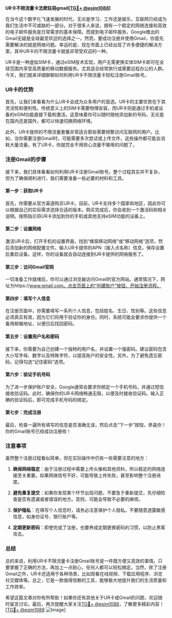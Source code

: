 **UR卡不限流量卡怎麽註冊gmail[[TG💪+ @esim1088](https://t.me/s/esim1088)]**

在当今这个数字化飞速发展的时代，无论是学习、工作还是娱乐，互联网已经成为我们生活中不可或缺的一部分。对于很多人来说，拥有一个稳定的网络连接和高效的电子邮件服务是日常需求的基本保障。而提到电子邮件服务，Google推出的Gmail无疑是全球最受欢迎的选择之一。然而，要成功注册并使用Gmail，你首先需要解决的就是网络问题。幸运的是，现在市面上已经出现了许多便捷的解决方案，其中UR卡的不限流量卡就是非常受欢迎的一种。

UR卡是一种虚拟SIM卡，通过eSIM技术实现，用户无需更换实体SIM卡即可在全球范围内享受高质量的移动数据服务。尤其适合经常旅行或需要远程办公的人群。今天，我们就来详细聊聊如何利用UR卡不限流量卡轻松注册Gmail账号。

### UR卡的优势

首先，让我们来看看为什么UR卡会成为众多用户的首选。UR卡的主要优势在于其灵活性和便利性。传统意义上的SIM卡需要物理安装，而UR卡则是通过手机或设备的eSIM功能直接下载和激活。这意味着你可以随时随地添加新的号码，无论是在国内还是国外，都可以快速切换网络环境。

此外，UR卡提供的不限流量套餐非常适合那些需要频繁访问互联网的用户。比如，当你需要注册Gmail时，可能需要多次尝试或上传文件，这些操作都可能会消耗大量流量。有了UR卡，你就完全不用担心流量不够用的问题了。

### 注册Gmail的步骤

接下来，我们具体看看如何利用UR卡注册Gmail账号。整个过程其实并不复杂，但为了确保顺利进行，我们需要准备一些必要的材料和工具。

#### 第一步：获取UR卡

首先，你需要从官方渠道购买UR卡。目前，UR卡支持多个国家和地区，因此你可以根据自己的实际需求选择合适的版本。购买完成后，你会收到一个激活码和相关说明。按照指示将UR卡添加到你的手机或其他支持eSIM功能的设备上。

#### 第二步：设置网络

激活UR卡后，打开手机的设置界面，找到“蜂窝移动网络”或“移动网络”选项，然后添加新的网络配置文件。输入UR卡提供的APN（接入点名称）信息，保存设置后重启设备。这样，你的设备就会自动连接到UR卡提供的网络服务了。

#### 第三步：访问Gmail官网

一切准备工作就绪后，你可以通过浏览器访问Gmail的官方网站。通常情况下，网址为https://www.gmail.com。点击页面上的“创建账户”按钮，开始注册流程。

#### 第四步：填写个人信息

在注册页面中，你需要填写一系列个人信息，包括姓名、生日、性别等。这些信息必须真实有效，因为它们将用于验证你的身份。同时，系统可能会要求你提供一个备用邮箱地址，以便日后找回密码。

#### 第五步：设置用户名和密码

接下来，你需要为自己创建一个独特的用户名，并设置一个强密码。建议密码包含大小写字母、数字以及特殊字符，以提高账户的安全性。另外，为了避免遗忘密码，记得勾选“记住密码”选项。

#### 第六步：验证手机号码

为了进一步保护账户安全，Google通常会要求你绑定一个手机号码，并通过短信接收验证码。此时，确保你的UR卡网络畅通无阻，以便及时接收验证码。输入正确的验证码后，即可完成手机号码的绑定。

#### 第七步：完成注册

最后，检查一遍所有填写的信息是否准确无误，然后点击“下一步”按钮，恭喜你！你的Gmail账号已经成功注册啦！

### 注意事项

虽然整个注册过程看似简单，但在实际操作中仍有一些需要注意的地方：

1. **确保网络稳定**：由于注册过程中需要上传头像和其他资料，所以稳定的网络连接至关重要。如果网络信号不好，可能导致上传失败，甚至影响整个注册进度。
   
2. **避免重复提交**：如果你发现某个环节出现问题，不要急于重新提交，先仔细检查是否有遗漏或者错误的地方。否则，可能会导致不必要的麻烦。

3. **保护隐私**：在填写个人信息时，请务必注意保护个人隐私。不要随意透露敏感信息，如身份证号、银行账户等。

4. **定期更新密码**：即使完成了注册，也要养成定期更换密码的习惯，以防止黑客攻击。

### 总结

总的来说，利用UR卡不限流量卡注册Gmail账号是一件既方便又高效的事情。只要掌握了正确的方法，再加上一点耐心，任何人都可以轻松搞定。当然，除了注册Gmail之外，UR卡还适用于各种场景，比如观看在线视频、下载应用程序、浏览社交媒体等。总之，它是一款值得信赖的工具，能够极大地提升我们的生活质量和工作效率。

希望这篇文章对你有所帮助！如果你还有其他关于UR卡或Gmail的问题，欢迎随时留言讨论。最后，再次提醒大家关注[TG💪+ @esim1088](https://t.me/s/esim1088)，了解更多精彩内容！[[TG💪+ @esim1088](https://t.me/s/esim1088) ![Image](https://i.postimg.cc/4NQfJmqS/Snipaste-2025-05-13-00-14-12.png)]
